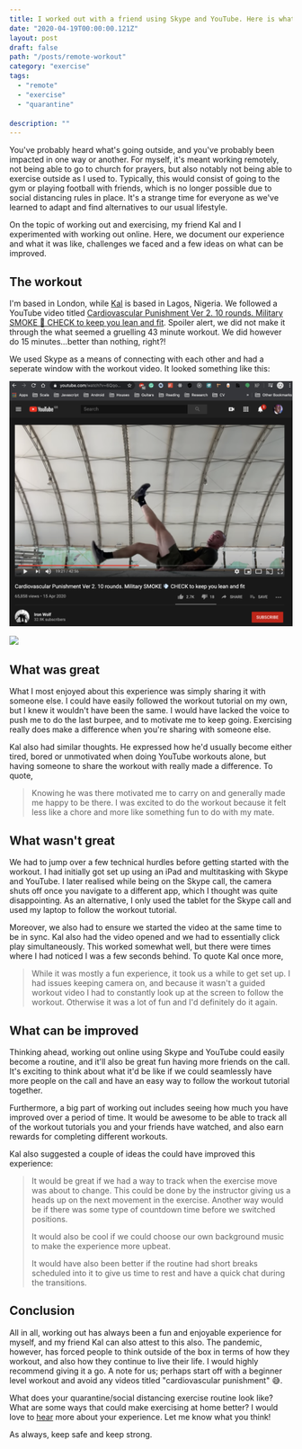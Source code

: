 ```yaml
---
title: I worked out with a friend using Skype and YouTube. Here is what we learned
date: "2020-04-19T00:00:00.121Z"
layout: post
draft: false
path: "/posts/remote-workout"
category: "exercise"
tags:
  - "remote"
  - "exercise"
  - "quarantine"
 
description: ""
---
```


You've probably heard what's going outside, and you've probably been impacted in one way or another. For myself, it's meant working remotely, not being able to go to church for prayers, but also notably not being able to exercise outside as I used to. Typically, this would consist of going to the gym or playing football with friends, which is no longer possible due to social distancing rules in place. It's a strange time for everyone as we've learned to adapt and find alternatives to our usual lifestyle.

On the topic of working out and exercising, my friend Kal and I experimented with working out online. Here, we document our experience and what it was like, challenges we faced and a few ideas on what can be improved.

## The workout

I'm based in London, while [Kal](https://www.linkedin.com/in/kalada-anga/) is based in Lagos, Nigeria. We followed a YouTube video titled [Cardiovascular Punishment Ver 2. 10 rounds. Military SMOKE 💨 CHECK to keep you lean and fit](https://www.youtube.com/watch?v=6QqoSyqckqA&t=912s). Spoiler alert, we did not make it through the what seemed a gruelling 43 minute workout. We did however do 15 minutes...better than nothing, right?!

We used Skype as a means of connecting with each other and had a seperate window with the workout video. It looked something like this:

 ![](./yt.png "")

 ![](./skype.png "")

## What was great 

What I most enjoyed about this experience was simply sharing it with someone else. I could have easily followed the workout tutorial on my own, but I knew it wouldn't have been the same. I would have lacked the voice to push me to do the last burpee, and to motivate me to keep going. Exercising really does make a difference when you're sharing with someone else.

Kal also had similar thoughts. He expressed how he'd usually become either tired, bored or unmotivated when doing YouTube workouts alone, but having someone to share the workout with really made a difference. To quote,

>  Knowing he  was there motivated me to carry on and generally made me happy to be there. I was excited to do the workout because it felt less like a chore and more like something fun to do with my mate.

## What wasn't great

We had to jump over a few technical hurdles before getting started with the workout. I had initially got set up using an iPad and multitasking with Skype and YouTube. I later realised while being on the Skype call, the camera shuts off once you navigate to a different app, which I thought was quite disappointing. As an alternative, I only used the tablet for the Skype call and used my laptop to follow the workout tutorial. 

Moreover, we also had to ensure we started the video at the same time to be in sync. Kal also had the video opened and we had to essentially click play simultaneously. This worked somewhat well, but there were times where I had noticed I was a few seconds behind. To quote Kal once more,

> While it was mostly a fun experience, it took us a while to get set up. I had issues keeping camera on, and because it wasn't a guided workout video I had to constantly look up at the screen to follow the workout. Otherwise it was a lot of fun and I'd definitely do it again.

## What can be improved

Thinking ahead, working out online using Skype and YouTube could easily become a routine, and it'll also be great fun having more friends on the call. It's exciting to think about what it'd be like if we could seamlessly have more people on the call and have an easy way to follow the workout tutorial together.

Furthermore, a big part of working out includes seeing how much you have improved over a period of time. It would be awesome to be able to track all of the workout tutorials you and your friends have watched, and also earn rewards for completing different workouts.

Kal also suggested a couple of ideas the could have improved this experience:

>It would be great if we had a way to track when the exercise move was about to change. This could be done by the instructor giving us a heads up on the next movement in the exercise. Another way would be if there was some type of countdown time before we switched positions.
>
>It would also be cool if we could choose our own background music to make the experience more upbeat.  
>
>It would have also been better if the routine had short breaks scheduled into it to give us time to rest and have a quick chat during the transitions.

## Conclusion 

All in all, working out has always been a fun and enjoyable experience for myself, and my friend Kal can also attest to this also. The pandemic, however, has forced people to think outside of the box in terms of how they workout, and also how they continue to live their life. I would highly recommend giving it a go. A note for us; perhaps start off with a beginner level workout and avoid any videos titled "cardiovascular punishment" 😅.

What does your quarantine/social distancing exercise routine look like? What are some ways that could make exercising at home better? I would love to [hear](mailto:paul.waweru58@gmail.com) more about your experience. Let me know what you think!

As always, keep safe and keep strong. 



